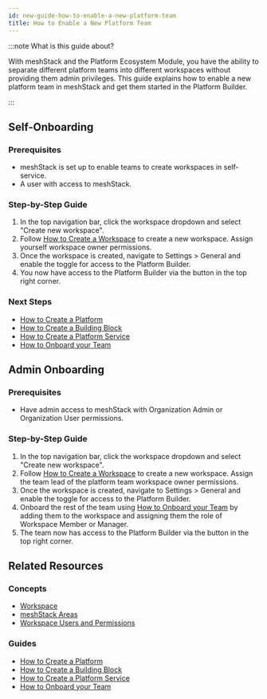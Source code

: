 ```yaml
---
id: new-guide-how-to-enable-a-new-platform-team
title: How to Enable a New Platform Team
---
```


:::note What is this guide about?

With meshStack and the Platform Ecosystem Module, you have the ability to separate different platform teams into different workspaces without providing them admin privileges. This guide explains how to enable a new platform team in meshStack and get them started in the Platform Builder.

:::

## Self-Onboarding

### Prerequisites

- meshStack is set up to enable teams to create workspaces in self-service.
- A user with access to meshStack.

### Step-by-Step Guide

1. In the top navigation bar, click the workspace dropdown and select "Create new workspace".
2. Follow [How to Create a Workspace](/docs/new-guide-how-to-manage-a-workspace#createing-a-workspace-as-an-application-team) to create a new workspace. Assign yourself workspace owner permissions.
3. Once the workspace is created, navigate to Settings > General and enable the toggle for access to the Platform Builder.
4. You now have access to the Platform Builder via the button in the top right corner.

### Next Steps

- [How to Create a Platform](/docs/new-guide-how-to-create-a-platform)
- [How to Create a Building Block](/docs/new-guide-how-to-create-a-building-block)
- [How to Create a Platform Service](/docs/new-guide-how-to-create-a-platform-service)
- [How to Onboard your Team](/docs/new-guide-how-to-onboard-your-team)

## Admin Onboarding

### Prerequisites

- Have admin access to meshStack with Organization Admin or Organization User permissions.

### Step-by-Step Guide

1. In the top navigation bar, click the workspace dropdown and select "Create new workspace".
2. Follow [How to Create a Workspace](/docs/new-guide-how-to-manage-a-workspace#createing-a-workspace-as-an-application-team) to create a new workspace. Assign the team lead of the platform team workspace owner permissions.
3. Once the workspace is created, navigate to Settings > General and enable the toggle for access to the Platform Builder.
4. Onboard the rest of the team using [How to Onboard your Team](/docs/new-guide-how-to-onboard-your-team) by adding them to the workspace and assigning them the role of Workspace Member or Manager.
5. The team now has access to the Platform Builder via the button in the top right corner.

## Related Resources

### Concepts

- [Workspace](/docs/new-concept-workspace)
- [meshStack Areas](/docs/new-concept-meshstackareas)
- [Workspace Users and Permissions](/docs/new-concept-users-and-groups#workspace-users-and-permissions)

### Guides

- [How to Create a Platform](/docs/new-guide-how-to-create-a-platform)
- [How to Create a Building Block](/docs/new-guide-how-to-create-a-building-block)
- [How to Create a Platform Service](/docs/new-guide-how-to-create-a-platform-service)
- [How to Onboard your Team](/docs/new-guide-how-to-onboard-your-team)
